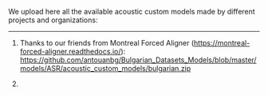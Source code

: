 We upload here all the available acoustic custom models made by different projects and organizations:
________
1. Thanks to our friends from Montreal Forced Aligner (https://montreal-forced-aligner.readthedocs.io/):
https://github.com/antouanbg/Bulgarian_Datasets_Models/blob/master/models/ASR/acoustic_custom_models/bulgarian.zip

2. 

